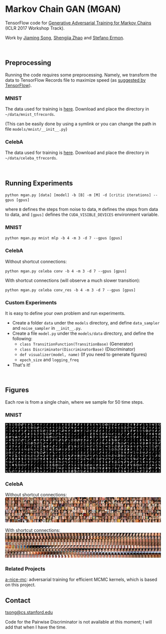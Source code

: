 # Markov Chain GAN (MGAN)
TensorFlow code for [Generative Adversarial Training for Markov Chains](https://openreview.net/pdf?id=S1L-hCNtl) (ICLR 2017 Workshop Track).

Work by [Jiaming Song](http://tsong.me), [Shengjia Zhao](http://szhao.me) and [Stefano Ermon](http://cs.stanford.edu/~ermon).

<br/>

## Preprocessing
Running the code requires some preprocessing.
Namely, we transform the data to TensorFlow Records file to maximize speed 
(as [suggested by TensorFlow](https://www.tensorflow.org/performance/performance_guide)).

### MNIST
The data used for training is [here](https://drive.google.com/open?id=0B0LzoDno7qkJdDluZW5DSnpyWTg).
Download and place the directory in `~/data/mnist_tfrecords`. 

(This can be easily done by using a symlink or you can change the path in file `models/mnist/__init__.py`)

### CelebA
The data used for training is [here](https://drive.google.com/open?id=0B0LzoDno7qkJX3p2YS1DODNrM3c).
Download and place the directory in `~/data/celeba_tfrecords`.

<br/>

## Running Experiments
```
python mgan.py [data] [model] -b [B] -m [M] -d [critic iterations] --gpus [gpus]
```
where `B` defines the steps from noise to data, `M` defines the steps from data to data, and `[gpus]` defines the `CUDA_VISIBLE_DEVICES` environment variable.

### MNIST
```
python mgan.py mnist mlp -b 4 -m 3 -d 7 --gpus [gpus]
```

### CelebA
Without shortcut connections:
```
python mgan.py celeba conv -b 4 -m 3 -d 7 --gpus [gpus]
```

With shortcut connections (will observe a much slower transition):
```
python mgan.py celeba conv_res -b 4 -m 3 -d 7 --gpus [gpus]
```

### Custom Experiments
It is easy to define your own problem and run experiments.
- Create a folder `data` under the `models` directory, and define `data_sampler` and `noise_sampler` in `__init__.py`.
- Create a file `model.py` under the `models/data` directory, and define the following:
  - `class TransitionFunction(TransitionBase)` (Generator)
  - `class Discriminator(DiscriminatorBase)` (Discriminator)
  - `def visualizer(model, name)` (If you need to generate figures)
  - `epoch_size` and `logging_freq`
- That's it!

<br/>

## Figures
Each row is from a single chain, where we sample for 50 time steps.

### MNIST
![MNIST MLP](figs/mnist_mlp.png)

### CelebA
Without shortcut connections:
![CelebA 1-layer conv](figs/celeba_conv.png)

With shortcut connections:
![CelebA 1-layer conv with shortcuts](figs/celeba_conv_res.png)

### Related Projects
[a-nice-mc](https://github.com/jiamings/a-nice-mc): adversarial training for efficient MCMC kernels, which is based on this project.


## Contact
[tsong@cs.stanford.edu](mailto:tsong@cs.stanford.edu)

Code for the Pairwise Discriminator is not available at this moment; I will add that when I have the time.
